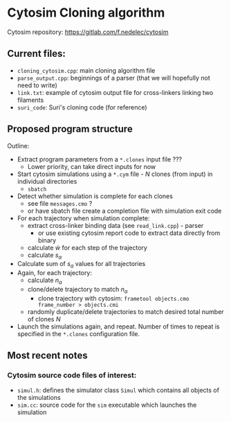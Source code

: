 # Cytosim Cloning algorithm

Cytosim repository: https://gitlab.com/f.nedelec/cytosim

## Current files:

- `cloning_cytosim.cpp`: main cloning algorithm file
- `parse_output.cpp`: beginnings of a parser (that we will hopefully not need to write)
- `link.txt`: example of cytosim output file for cross-linkers linking two filaments
- `suri_code`: Suri's cloning code (for reference)

## Proposed program structure

Outline:

- Extract program parameters from a `*.clones` input file ???
	- Lower priority, can take direct inputs for now
- Start cytosim simulations using a `*.cym` file - $`N`$ clones (from input) in individual directories
	- `sbatch`
- Detect whether simulation is complete for each clones
	- see file `messages.cmo` ?
	- or have sbatch file create a completion file with simulation exit code
- For each trajectory when simulation complete:
	- extract cross-linker binding data (see `read_link.cpp`) - parser
		- or use existing cytosim report code to extract data directly from binary
	- calculate $`\dot{w}`$ for each step of the trajectory
	- calculate $`s_a`$
- Calculate sum of $`s_a`$ values for all trajectories
- Again, for each trajectory:
	- calculate $`n_a`$
	- clone/delete trajectory to match $`n_a`$
		- clone trajectory with cytosim: `frametool objects.cmo frame_number > objects.cmi`
	- randomly duplicate/delete trajectories to match desired total number of clones $`N`$
- Launch the simulations again, and repeat. Number of times to repeat is specified in the `*.clones` configuration file.

## Most recent notes

### Cytosim source code files of interest:

- `simul.h`: defines the simulator class `Simul` which contains all objects of the simulations
- `sim.cc`: source code for the `sim` executable which launches the simulation
